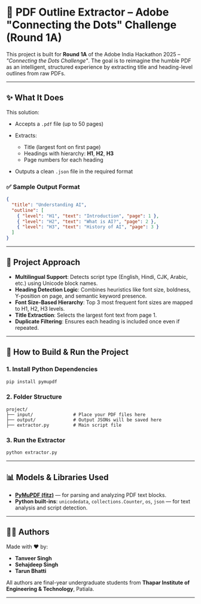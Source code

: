 # 📄 PDF Outline Extractor – Adobe "Connecting the Dots" Challenge (Round 1A)

This project is built for **Round 1A** of the Adobe India Hackathon 2025 – *"Connecting the Dots Challenge"*. The goal is to reimagine the humble PDF as an intelligent, structured experience by extracting title and heading-level outlines from raw PDFs.

---

## ✨ What It Does

This solution:

* Accepts a `.pdf` file (up to 50 pages)
* Extracts:

  * Title (largest font on first page)
  * Headings with hierarchy: **H1**, **H2**, **H3**
  * Page numbers for each heading
* Outputs a clean `.json` file in the required format

### ✅ Sample Output Format

```json
{
  "title": "Understanding AI",
  "outline": [
    { "level": "H1", "text": "Introduction", "page": 1 },
    { "level": "H2", "text": "What is AI?", "page": 2 },
    { "level": "H3", "text": "History of AI", "page": 3 }
  ]
}
```

---

## 🔄 Project Approach

* **Multilingual Support**: Detects script type (English, Hindi, CJK, Arabic, etc.) using Unicode block names.
* **Heading Detection Logic**: Combines heuristics like font size, boldness, Y-position on page, and semantic keyword presence.
* **Font Size-Based Hierarchy**: Top 3 most frequent font sizes are mapped to H1, H2, H3 levels.
* **Title Extraction**: Selects the largest font text from page 1.
* **Duplicate Filtering**: Ensures each heading is included once even if repeated.

---

## 🚀 How to Build & Run the Project

### 1. Install Python Dependencies

```bash
pip install pymupdf
```

### 2. Folder Structure

```
project/
├── input/               # Place your PDF files here
├── output/              # Output JSONs will be saved here
├── extractor.py         # Main script file
```

### 3. Run the Extractor

```bash
python extractor.py
```

---

## 📊 Models & Libraries Used

* **[PyMuPDF (fitz)](https://pymupdf.readthedocs.io/)** — for parsing and analyzing PDF text blocks.
* **Python built-ins**: `unicodedata`, `collections.Counter`, `os`, `json` — for text analysis and script detection.

---

## 👨‍💼 Authors

Made with ❤️ by:

* **Tanveer Singh**
* **Sehajdeep Singh**
* **Tarun Bhatti**

All authors are final-year undergraduate students from **Thapar Institute of Engineering & Technology**, Patiala.

---
